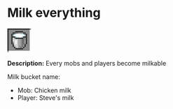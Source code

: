 # Milk everything
![icon](../assets/icons/milkeverything.png)

**Description:** Every mobs and players become milkable

Milk bucket name:
- Mob: Chicken milk
- Player: Steve's milk
